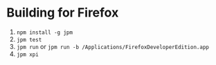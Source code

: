 # Building for Firefox

1. `npm install -g jpm`
2. `jpm test`
3. `jpm run` or `jpm run -b /Applications/FirefoxDeveloperEdition.app`
4. `jpm xpi`